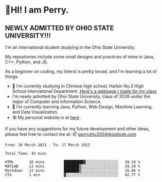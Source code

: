 # 🌄HI! I am Perry. <br> #
## NEWLY ADMITTED BY OHIO STATE UNIVERSITY!!! ##  
I'm an international student studying in the Ohio State University. <br>

My repositories include some small designs and practices of mine in Java, C++, Python, and JS. <br>

As a beginner on coding, my interst is pretty broad, and I'm learning a lot of things. <br>
- 🔭 I’m currently studying in Chinese high school, Harbin No.3 High School International Department. [Here's a webpage I made for my class](https://perry2004.github.io/weirdos/)
- I'm newly admitted by Ohio State University, class of 2026 under the major of Computer and Information Science. 
- 🌱 I’m currently learning Java, Python, Web Design, Machine Learning, and Data Visualization. 
- 🕸️ My personal website is at <a href="https://zhu-yp.cn">here</a> .  

If you have any suggestions for my future development and other ideas, please feel free to contact me at: 📫 [perryzhu2004@outlook.com](mailto:perryzhu2004@outlook.com)

<!--START_SECTION:waka-->

```text
From: 10 March 2023 - To: 17 March 2023

Total Time: 43 mins

HTML       16 mins         █████████▓░░░░░░░░░░░░░░░   39.10 %
MATLAB     12 mins         ███████▒░░░░░░░░░░░░░░░░░   29.19 %
Markdown   12 mins         ███████▒░░░░░░░░░░░░░░░░░   28.94 %
CSS        1 min           ▓░░░░░░░░░░░░░░░░░░░░░░░░   02.77 %
```

<!--END_SECTION:waka-->